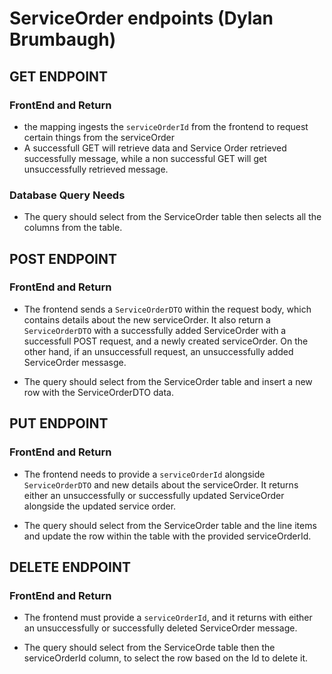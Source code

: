 # ServiceOrder endpoints (Dylan Brumbaugh)

## GET ENDPOINT

### FrontEnd and Return
- the mapping ingests the `serviceOrderId` from the frontend to request certain things from the serviceOrder
- A successfull GET will retrieve data and Service Order retrieved successfully message, while a non successful GET will get unsuccessfully retrieved message.

### Database Query Needs
- The query should select from the ServiceOrder table then selects all the columns from the table.

## POST ENDPOINT

### FrontEnd and Return
- The frontend sends a `ServiceOrderDTO` within the request body, which contains details about the new serviceOrder. It also return a `ServiceOrderDTO` with a successfully added ServiceOrder with a successfull POST request, and a newly created serviceOrder. On the other hand, if an unsuccessfull request, an unsuccessfully added ServiceOrder messasge.

- The query should select from the ServiceOrder table and insert a new row with the ServiceOrderDTO data.

## PUT ENDPOINT

### FrontEnd and Return
- The frontend needs to provide a `serviceOrderId` alongside `ServiceOrderDTO` and new details about the serviceOrder. It returns either an unsuccessfully or successfully updated ServiceOrder alongside the updated service order.

- The query should select from the ServiceOrder table and the line items and update the row within the table with the provided serviceOrderId.

## DELETE ENDPOINT

### FrontEnd and Return
- The frontend must provide a `serviceOrderId`, and it returns with either an unsuccessfully or successfully deleted ServiceOrder message.

- The query should select from the ServiceOrde table then the serviceOrderId column, to select the row based on the Id to delete it.

